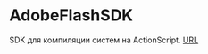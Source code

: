 # AdobeFlashSDK
SDK для компиляции систем на ActionScript.
[URL](https://drive.google.com/file/d/10upf-Ub7Q9iOA_06In0XsnokNTxG1DSE/view?usp=sharing)
